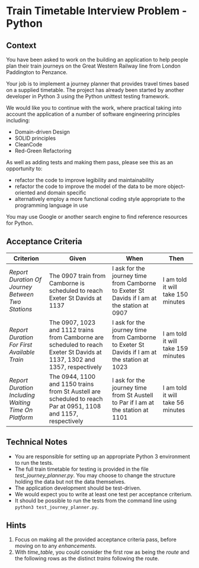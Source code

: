 # Train Timetable Interview Problem - Python

## Context
You have been asked to work on the building an application to help people plan their train journeys on the Great Western Railway line from London Paddington to Penzance.

Your job is to implement a journey planner that provides travel times based on a supplied timetable.  The project has already been started by another developer in Python 3 using the Python unittest testing framework.

We would like you to continue with the work, where practical taking into account the application of a number of software engineering principles including:

* Domain-driven Design
* SOLID principles
* CleanCode
* Red-Green Refactoring

As well as adding tests and making them pass, please see this as an opportunity to: 

*  refactor the code to improve legibility and maintainability
*  refactor the code to improve the model of the data to be more object-oriented and domain specific
*  alternatively employ a more functional coding style appropriate to the programming language in use

You may use Google or another search engine to find reference resources for Python.
 
## Acceptance Criteria
|Criterion|Given|When|Then|
|---|-----|----|----|
|*Report Duration Of Journey Between Two Stations*|The 0907 train from Camborne is scheduled to reach Exeter St Davids at 1137|I ask for the journey time from Camborne to Exeter St Davids if I am at the station at 0907|I am told it will take 150 minutes|
|*Report Duration For First Available Train*|The 0907, 1023 and 1112 trains from Camborne are scheduled to reach Exeter St Davids at 1137, 1302 and 1357, respectively|I ask for the journey time from Camborne to Exeter St Davids if I am at the station at 1023|I am told it will take 159 minutes|
|*Report Duration Including Waiting Time On Platform*|The 0944, 1100 and 1150 trains from St Austell are scheduled to reach Par at 0951, 1108 and 1157, respectively|I ask for the journey time from St Austell to Par if I am at the station at 1101|I am told it will take 56 minutes|

## Technical Notes
* You are responsible for setting up an appropriate Python 3 environment to run the tests.
* The full train timetable for testing is provided in the file _test_journey_planner.py_.  You may choose to change the structure holding the data but not the data themselves.
* The application development should be test-driven.
* We would expect you to write at least one test per acceptance criterium.
* It should be possible to run the tests from the command line using `python3 test_journey_planner.py`.

## Hints

1. Focus on making all the provided acceptance criteria pass, before moving on to any _enhancements_.
1. With _time_table_, you could consider the first row as being the _route_ and the following rows as the distinct _trains_ following the route.
